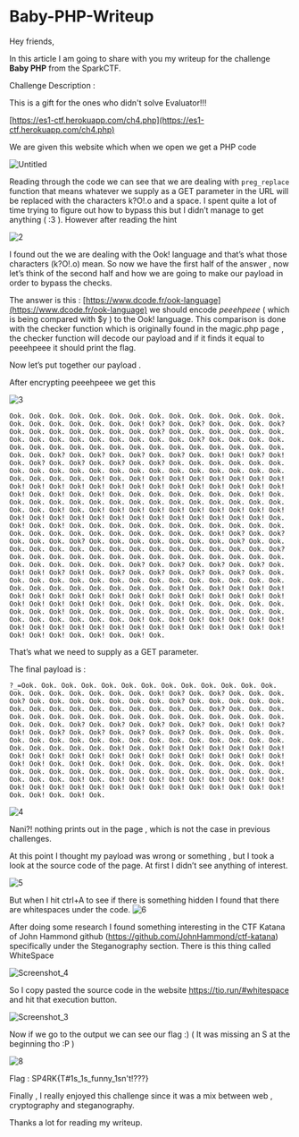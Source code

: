 # Baby-PHP-Writeup

Hey friends,

In this article I am going to share with you my writeup for the challenge **Baby PHP** from the SparkCTF.

Challenge Description :

This is a gift for the ones who didn't solve Evaluator!!!

[https://es1-ctf.herokuapp.com/ch4.php](https://es1-ctf.herokuapp.com/ch4.php) 

We are given this website which when we open we get a PHP code

![Untitled](https://user-images.githubusercontent.com/55143192/150676282-512e0d15-93b0-4c67-8756-b4d3ad63d77c.png)

Reading through the code we can see that we are dealing with `preg_replace` function that means whatever we supply as a GET parameter in the URL will be replaced with the characters k?O!.o and a space. I spent quite a lot of time trying to figure out how to bypass this but I didn’t manage to get anything ( :3 ). However after reading the hint 

![2](https://user-images.githubusercontent.com/55143192/150676278-5b2fe5ef-00d8-449f-91b1-871f29026b02.png)

I found out the we are dealing with the Ook! language and that’s what those characters (k?O!.o) mean. So now we have the first half of the answer , now let’s think of the second half  and how we are going to make our payload in order to bypass the checks. 

The answer is this : [https://www.dcode.fr/ook-language](https://www.dcode.fr/ook-language) we should encode *peeehpeee* ( which is being compared with $y ) to the Ook! language. This comparison is done with the checker function which is originally found in the magic.php page , the checker function will decode our payload and if it finds it equal to peeehpeee it should print the flag.

Now let’s put together our payload .

After encrypting peeehpeee we get this

![3](https://user-images.githubusercontent.com/55143192/150676273-c916acdf-c88e-4174-b775-7c33a2e31937.png)

`Ook. Ook. Ook. Ook. Ook. Ook. Ook. Ook. Ook. Ook. Ook. Ook. Ook. Ook. Ook. Ook. Ook. Ook. Ook. Ook. Ook! Ook? Ook. Ook? Ook. Ook. Ook. Ook? Ook. Ook. Ook. Ook. Ook. Ook. Ook. Ook? Ook. Ook. Ook. Ook. Ook. Ook. Ook. Ook. Ook. Ook. Ook. Ook. Ook. Ook. Ook. Ook? Ook. Ook. Ook. Ook. Ook. Ook. Ook. Ook. Ook. Ook. Ook. Ook. Ook. Ook. Ook. Ook. Ook. Ook. Ook. Ook. Ook? Ook. Ook? Ook. Ook? Ook. Ook? Ook. Ook! Ook! Ook? Ook! Ook. Ook? Ook. Ook? Ook. Ook? Ook. Ook? Ook. Ook. Ook. Ook. Ook. Ook. Ook. Ook. Ook. Ook. Ook. Ook. Ook. Ook. Ook. Ook. Ook. Ook. Ook. Ook. Ook. Ook. Ook. Ook. Ook! Ook. Ook! Ook! Ook! Ook! Ook! Ook! Ook! Ook! Ook! Ook! Ook! Ook! Ook! Ook! Ook! Ook! Ook! Ook! Ook! Ook! Ook! Ook! Ook! Ook. Ook! Ook. Ook! Ook. Ook. Ook. Ook. Ook. Ook. Ook. Ook! Ook. Ook. Ook. Ook. Ook. Ook. Ook. Ook. Ook. Ook. Ook. Ook. Ook. Ook. Ook. Ook. Ook. Ook! Ook. Ook! Ook! Ook! Ook! Ook! Ook! Ook! Ook! Ook! Ook! Ook! Ook! Ook! Ook! Ook! Ook! Ook! Ook! Ook! Ook! Ook! Ook! Ook! Ook. Ook! Ook. Ook! Ook.
Ook. Ook. Ook. Ook. Ook. Ook. Ook. Ook. Ook. Ook. Ook. Ook. Ook. Ook. Ook. Ook. Ook. Ook. Ook. Ook. Ook! Ook? Ook. Ook? Ook. Ook. Ook. Ook? Ook. Ook. Ook. Ook. Ook. Ook. Ook. Ook? Ook. Ook. Ook. Ook. Ook. Ook. Ook. Ook. Ook. Ook. Ook. Ook. Ook. Ook. Ook. Ook? Ook. Ook. Ook. Ook. Ook. Ook. Ook. Ook. Ook. Ook. Ook. Ook. Ook. Ook. Ook. Ook. Ook. Ook. Ook. Ook. Ook? Ook. Ook? Ook. Ook? Ook. Ook? Ook. Ook! Ook! Ook? Ook! Ook. Ook? Ook. Ook? Ook. Ook? Ook. Ook? Ook. Ook. Ook. Ook. Ook. Ook. Ook. Ook. Ook. Ook. Ook. Ook. Ook. Ook. Ook. Ook. Ook. Ook. Ook. Ook. Ook. Ook. Ook. Ook. Ook! Ook. Ook! Ook! Ook! Ook! Ook! Ook! Ook! Ook! Ook! Ook! Ook! Ook! Ook! Ook! Ook! Ook! Ook! Ook! Ook! Ook! Ook! Ook! Ook! Ook. Ook! Ook. Ook! Ook. Ook. Ook. Ook. Ook. Ook. Ook. Ook! Ook. Ook. Ook. Ook. Ook. Ook. Ook. Ook. Ook. Ook. Ook. Ook. Ook. Ook. Ook. Ook. Ook. Ook! Ook. Ook! Ook! Ook! Ook! Ook! Ook! Ook! Ook! Ook! Ook! Ook! Ook! Ook! Ook! Ook! Ook! Ook! Ook! Ook! Ook! Ook! Ook! Ook! Ook. Ook! Ook. Ook! Ook.`

That’s what we need to supply as a GET parameter. 

The final payload is :

`?_=Ook. Ook. Ook. Ook. Ook. Ook. Ook. Ook. Ook. Ook. Ook. Ook. Ook. Ook. Ook. Ook. Ook. Ook. Ook. Ook. Ook! Ook? Ook. Ook? Ook. Ook. Ook. Ook? Ook. Ook. Ook. Ook. Ook. Ook. Ook. Ook? Ook. Ook. Ook. Ook. Ook. Ook. Ook. Ook. Ook. Ook. Ook. Ook. Ook. Ook. Ook. Ook? Ook. Ook. Ook. Ook. Ook. Ook. Ook. Ook. Ook. Ook. Ook. Ook. Ook. Ook. Ook. Ook. Ook. Ook. Ook. Ook. Ook? Ook. Ook? Ook. Ook? Ook. Ook? Ook. Ook! Ook! Ook? Ook! Ook. Ook? Ook. Ook? Ook. Ook? Ook. Ook? Ook. Ook. Ook. Ook. Ook. Ook. Ook. Ook. Ook. Ook. Ook. Ook. Ook. Ook. Ook. Ook. Ook. Ook. Ook. Ook. Ook. Ook. Ook. Ook. Ook! Ook. Ook! Ook! Ook! Ook! Ook! Ook! Ook! Ook! Ook! Ook! Ook! Ook! Ook! Ook! Ook! Ook! Ook! Ook! Ook! Ook! Ook! Ook! Ook! Ook. Ook! Ook. Ook! Ook. Ook. Ook. Ook. Ook. Ook. Ook. Ook! Ook. Ook. Ook. Ook. Ook. Ook. Ook. Ook. Ook. Ook. Ook. Ook. Ook. Ook. Ook. Ook. Ook. Ook! Ook. Ook! Ook! Ook! Ook! Ook! Ook! Ook! Ook! Ook! Ook! Ook! Ook! Ook! Ook! Ook! Ook! Ook! Ook! Ook! Ook! Ook! Ook! Ook! Ook. Ook! Ook. Ook! Ook.`

![4](https://user-images.githubusercontent.com/55143192/150676268-78827102-c1d3-41d4-9df1-290c76f8b10c.png)

Nani?! nothing prints out in the page , which is not the case in previous challenges.

At this point I thought my payload was wrong or something , but I took a look at the source code of the page. At first I didn’t see anything of interest.

![5](https://user-images.githubusercontent.com/55143192/150676248-362c8d96-3432-44c4-a8a3-c139ddab7642.png)

But when I hit ctrl+A to see if there is something hidden I found that there are whitespaces under the code.
![6](https://user-images.githubusercontent.com/55143192/150676305-0f97f5af-319d-4cac-8a0c-4aafc62a9555.png)

After doing some research I found something interesting in the CTF Katana of John Hammond github (https://github.com/JohnHammond/ctf-katana) specifically under the Steganography section. There is this thing called WhiteSpace

![Screenshot_4](https://user-images.githubusercontent.com/55143192/150676740-2b3d145c-5412-4bc4-b3fc-102e6f8133c8.png)

So I copy pasted the source code in the website https://tio.run/#whitespace and hit that execution button.

![Screenshot_3](https://user-images.githubusercontent.com/55143192/150676435-ada95165-3e83-4c20-b8b5-b20db40301d4.png)

Now if we go to the output we can see our flag :) ( It was missing an S at the beginning tho :P )

![8](https://user-images.githubusercontent.com/55143192/150676349-c91714e5-d283-4255-9dfd-27e3245e7354.png)

Flag : SP4RK{T#1s_1s_funny_1sn't!???}

Finally , I really enjoyed this challenge since it was a mix between web , cryptography and steganography. 

Thanks a lot for reading my writeup.

